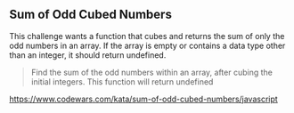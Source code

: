 ## Sum of Odd Cubed Numbers

This challenge wants a function that cubes and returns the sum of only the odd numbers in an array. If the array is empty or contains a data type other than an integer, it should return undefined.

> Find the sum of the odd numbers within an array, after cubing the initial integers. This function will return undefined

https://www.codewars.com/kata/sum-of-odd-cubed-numbers/javascript
